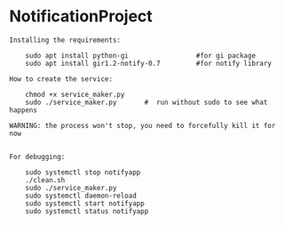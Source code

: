 # NotificationProject

    Installing the requirements:

        sudo apt install python-gi                 #for gi package
        sudo apt install gir1.2-notify-0.7         #for notify library

    How to create the service:

        chmod +x service_maker.py
        sudo ./service_maker.py       #  run without sudo to see what happens

    WARNING: the process won't stop, you need to forcefully kill it for now


    For debugging:
    
        sudo systemctl stop notifyapp
        ./clean.sh 
        sudo ./service_maker.py 
        sudo systemctl daemon-reload 
        sudo systemctl start notifyapp
        sudo systemctl status notifyapp
